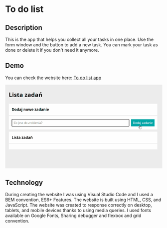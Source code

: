 # To do list

## Description 
This is the app that helps you collect all your tasks in one place. Use the form window and the button to add a new task. You can mark your task as done or delete it if you don't need it anymore.

## Demo
You can check the website here: [To do list app](https://kingagrelewicz.github.io/to-do-list/)

![To do list gif](gif/toDoList.gif)

## Technology
During creating the website I was using Visual Studio Code and I used a BEM convention, ES6+ Features. The website is built using HTML, CSS, and JavaScript. The website was created to response correctly on desktop, tablets, and mobile devices thanks to using media queries. I used fonts available on Google Fonts, Sharing debugger and flexbox and grid convention.